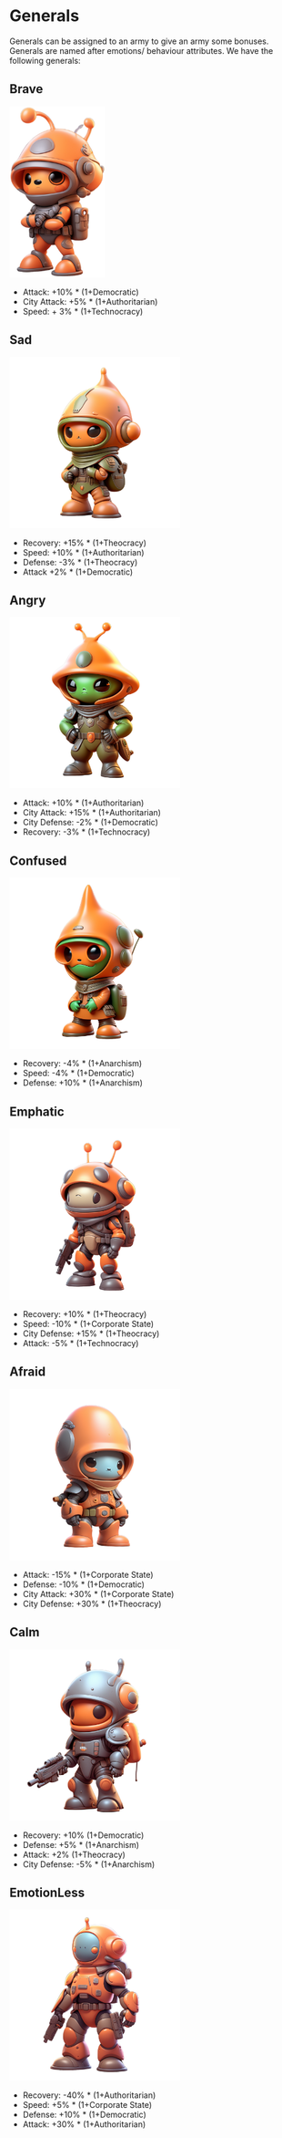 # Generals
Generals can be assigned to an army to give an army some bonuses.
Generals are named after emotions/ behaviour attributes.
We have the following generals:

## Brave
<img src="../images/generals/general_brave.png" height="300">

- Attack: +10% * (1+Democratic)
- City Attack: +5% * (1+Authoritarian)
- Speed: + 3% * (1+Technocracy)

## Sad
<img src="../images/generals/general_sad.png" height="300">

- Recovery: +15% * (1+Theocracy)
- Speed: +10% * (1+Authoritarian)
- Defense: -3% * (1+Theocracy)
- Attack +2% * (1+Democratic)

## Angry
<img src="../images/generals/general_angry.png" height="300">

- Attack: +10% * (1+Authoritarian)
- City Attack: +15% * (1+Authoritarian)
- City Defense: -2% * (1+Democratic)
- Recovery: -3% * (1+Technocracy)


## Confused
<img src="../images/generals/general_confused.png" height="300">

- Recovery: -4% * (1+Anarchism)
- Speed: -4% * (1+Democratic)
- Defense: +10% * (1+Anarchism)

## Emphatic
<img src="../images/generals/general_emphatic.png" height="300">

- Recovery: +10% * (1+Theocracy)
- Speed: -10% * (1+Corporate State) 
- City Defense: +15% * (1+Theocracy)
- Attack: -5% * (1+Technocracy)

## Afraid
<img src="../images/generals/general_afraid.png" height="300">

- Attack: -15% * (1+Corporate State)
- Defense: -10% * (1+Democratic)
- City Attack: +30% * (1+Corporate State)
- City Defense: +30% * (1+Theocracy)

## Calm
<img src="../images/generals/general_calm.png" height="300">

- Recovery: +10% (1+Democratic)
- Defense: +5% * (1+Anarchism)
- Attack: +2% (1+Theocracy)
- City Defense: -5% * (1+Anarchism)

## EmotionLess
<img src="../images/generals/general_emotionless.png" height="300">

- Recovery: -40% * (1+Authoritarian)
- Speed: +5% * (1+Corporate State)
- Defense: +10% * (1+Democratic)
- Attack: +30% * (1+Authoritarian)


